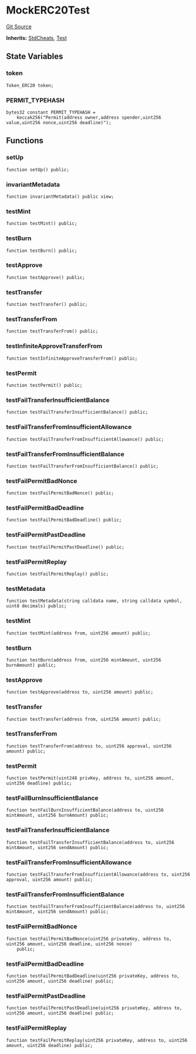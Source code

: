 # MockERC20Test
[Git Source](https://github.com/dustinstacy/boncurs/blob/52a092a7ad60aeeee3132e910b32ca470eb8882d/lib/forge-std/test/mocks/MockERC20.t.sol)

**Inherits:**
[StdCheats](/lib/forge-std/src/StdCheats.sol/abstract.StdCheats.md), [Test](/lib/forge-std/src/Test.sol/abstract.Test.md)


## State Variables
### token

```solidity
Token_ERC20 token;
```


### PERMIT_TYPEHASH

```solidity
bytes32 constant PERMIT_TYPEHASH =
    keccak256("Permit(address owner,address spender,uint256 value,uint256 nonce,uint256 deadline)");
```


## Functions
### setUp


```solidity
function setUp() public;
```

### invariantMetadata


```solidity
function invariantMetadata() public view;
```

### testMint


```solidity
function testMint() public;
```

### testBurn


```solidity
function testBurn() public;
```

### testApprove


```solidity
function testApprove() public;
```

### testTransfer


```solidity
function testTransfer() public;
```

### testTransferFrom


```solidity
function testTransferFrom() public;
```

### testInfiniteApproveTransferFrom


```solidity
function testInfiniteApproveTransferFrom() public;
```

### testPermit


```solidity
function testPermit() public;
```

### testFailTransferInsufficientBalance


```solidity
function testFailTransferInsufficientBalance() public;
```

### testFailTransferFromInsufficientAllowance


```solidity
function testFailTransferFromInsufficientAllowance() public;
```

### testFailTransferFromInsufficientBalance


```solidity
function testFailTransferFromInsufficientBalance() public;
```

### testFailPermitBadNonce


```solidity
function testFailPermitBadNonce() public;
```

### testFailPermitBadDeadline


```solidity
function testFailPermitBadDeadline() public;
```

### testFailPermitPastDeadline


```solidity
function testFailPermitPastDeadline() public;
```

### testFailPermitReplay


```solidity
function testFailPermitReplay() public;
```

### testMetadata


```solidity
function testMetadata(string calldata name, string calldata symbol, uint8 decimals) public;
```

### testMint


```solidity
function testMint(address from, uint256 amount) public;
```

### testBurn


```solidity
function testBurn(address from, uint256 mintAmount, uint256 burnAmount) public;
```

### testApprove


```solidity
function testApprove(address to, uint256 amount) public;
```

### testTransfer


```solidity
function testTransfer(address from, uint256 amount) public;
```

### testTransferFrom


```solidity
function testTransferFrom(address to, uint256 approval, uint256 amount) public;
```

### testPermit


```solidity
function testPermit(uint248 privKey, address to, uint256 amount, uint256 deadline) public;
```

### testFailBurnInsufficientBalance


```solidity
function testFailBurnInsufficientBalance(address to, uint256 mintAmount, uint256 burnAmount) public;
```

### testFailTransferInsufficientBalance


```solidity
function testFailTransferInsufficientBalance(address to, uint256 mintAmount, uint256 sendAmount) public;
```

### testFailTransferFromInsufficientAllowance


```solidity
function testFailTransferFromInsufficientAllowance(address to, uint256 approval, uint256 amount) public;
```

### testFailTransferFromInsufficientBalance


```solidity
function testFailTransferFromInsufficientBalance(address to, uint256 mintAmount, uint256 sendAmount) public;
```

### testFailPermitBadNonce


```solidity
function testFailPermitBadNonce(uint256 privateKey, address to, uint256 amount, uint256 deadline, uint256 nonce)
    public;
```

### testFailPermitBadDeadline


```solidity
function testFailPermitBadDeadline(uint256 privateKey, address to, uint256 amount, uint256 deadline) public;
```

### testFailPermitPastDeadline


```solidity
function testFailPermitPastDeadline(uint256 privateKey, address to, uint256 amount, uint256 deadline) public;
```

### testFailPermitReplay


```solidity
function testFailPermitReplay(uint256 privateKey, address to, uint256 amount, uint256 deadline) public;
```

